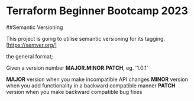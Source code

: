 # Terraform Beginner Bootcamp 2023

##Semantic Versioning

This project is going to utilise semantic versioning for its tagging.
[https://semver.org/]

the general format;

Given a version number **MAJOR.MINOR.PATCH**, eg. '1.0.1'

**MAJOR** version when you make incompatible API changes
**MINOR** version when you add functionality in a backward compatible manner
**PATCH** version when you make backward compatible bug fixes
